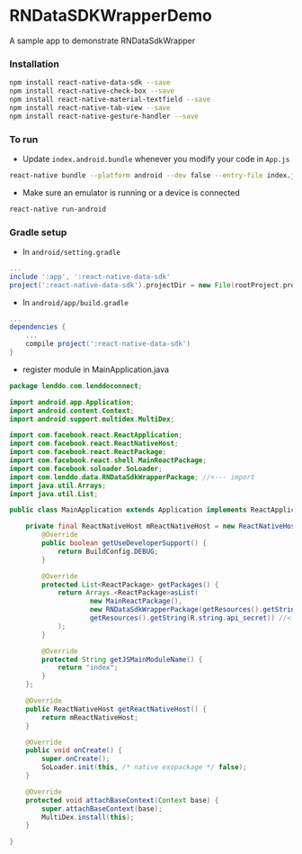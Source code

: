 # RNDataSDKWrapperDemo

A sample app to demonstrate RNDataSdkWrapper


### Installation

```bash
npm install react-native-data-sdk --save
npm install react-native-check-box --save
npm install react-native-material-textfield --save
npm install react-native-tab-view --save
npm install react-native-gesture-handler --save
```

### To run

* Update `index.android.bundle` whenever you modify your code in `App.js`

```bash
react-native bundle --platform android --dev false --entry-file index.js --bundle-output android/app/src/main/assets/index.android.bundle --assets-dest android/app/src/main/res
```
*  Make sure an emulator is running or a device is connected

```bash
react-native run-android
```


### Gradle setup

* In `android/setting.gradle`

```gradle
...
include ':app', ':react-native-data-sdk'
project(':react-native-data-sdk').projectDir = new File(rootProject.projectDir, '../node_modules/react-native-data-sdk/android/app')
```

* In `android/app/build.gradle`

```gradle
...
dependencies {
    ...
    compile project(':react-native-data-sdk')
}
```


* register module in MainApplication.java

```java
package lenddo.com.lenddoconnect;

import android.app.Application;
import android.content.Context;
import android.support.multidex.MultiDex; 

import com.facebook.react.ReactApplication;
import com.facebook.react.ReactNativeHost;
import com.facebook.react.ReactPackage;
import com.facebook.react.shell.MainReactPackage;
import com.facebook.soloader.SoLoader;
import com.lenddo.data.RNDataSdkWrapperPackage; //<--- import
import java.util.Arrays;
import java.util.List;

public class MainApplication extends Application implements ReactApplication {

    private final ReactNativeHost mReactNativeHost = new ReactNativeHost(this) {
        @Override
        public boolean getUseDeveloperSupport() {
            return BuildConfig.DEBUG;
        }

        @Override
        protected List<ReactPackage> getPackages() {
            return Arrays.<ReactPackage>asList(
                    new MainReactPackage(),
                    new RNDataSdkWrapperPackage(getResources().getString(R.string.partner_script_id), 
                    getResources().getString(R.string.api_secret)) //<--- add here
            );
        }

        @Override
        protected String getJSMainModuleName() {
            return "index";
        }
    };

    @Override
    public ReactNativeHost getReactNativeHost() {
        return mReactNativeHost;
    }

    @Override
    public void onCreate() {
        super.onCreate();
        SoLoader.init(this, /* native exopackage */ false);
    }

    @Override
    protected void attachBaseContext(Context base) {
        super.attachBaseContext(base);
        MultiDex.install(this);
    }

}

```

